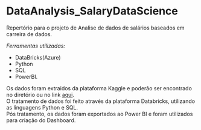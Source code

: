 # DataAnalysis_SalaryDataScience
Repertório para o projeto de Analise de dados de salários baseados em carreira de dados.

*Ferramentas utilizadas:*
* DataBricks(Azure)  
* Python  
* SQL  
* PowerBI.  

Os dados foram extraidos da plataforma Kaggle e poderão ser encontrado no diretório ou no link [aqui](https://www.kaggle.com/datasets/whenamancodes/data-science-fields-salary-categorization?resource=download).  
O tratamento de dados foi feito através da plataforma Databricks, utilizando as linguagens Python e SQL.  
Pós tratamento, os dados foram exportados ao Power BI e foram utilizados para criação do Dashboard. 
